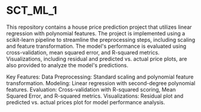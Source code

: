# SCT_ML_1
This repository contains a house price prediction project that utilizes linear regression with polynomial features. The project is implemented using a scikit-learn pipeline to streamline the preprocessing steps, including scaling and feature transformation. The model's performance is evaluated using cross-validation, mean squared error, and R-squared metrics. Visualizations, including residual and predicted vs. actual price plots, are also provided to analyze the model's predictions.

Key Features:
Data Preprocessing: Standard scaling and polynomial feature transformation.
Modeling: Linear regression with second-degree polynomial features.
Evaluation: Cross-validation with R-squared scoring, Mean Squared Error, and R-squared metrics.
Visualizations: Residual plot and predicted vs. actual prices plot for model performance analysis.
